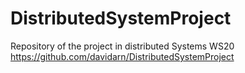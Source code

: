 # DistributedSystemProject
Repository of the project in distributed Systems WS20
https://github.com/davidarn/DistributedSystemProject
